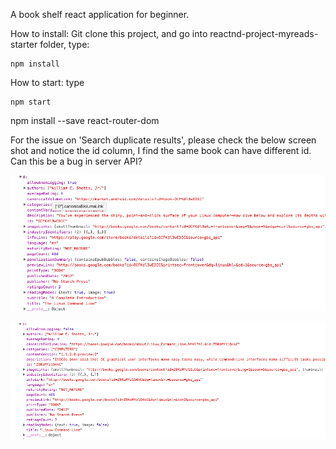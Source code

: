 A book shelf react application for beginner.

How to install:
Git clone this project, and go into reactnd-project-myreads-starter folder,
type:
```
npm install
```

How to start:
type 
```
npm start
```

npm install --save react-router-dom

For the issue on 'Search duplicate results', please check the below screen shot and notice the id column, I find the same book can have different id. Can this be a bug in server API?

![linux command with id1](linux_command_1.png)

![linux command with id2](linux_command_2.png)